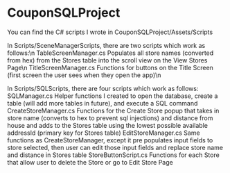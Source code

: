# CouponSQLProject

You can find the C# scripts I wrote in CouponSQLProject/Assets/Scripts

In Scripts/SceneManagerScripts, there are two scripts which work as follows:\n
TableScreenManager.cs Populates all store names (converted from hex) from the Stores table into the scroll view on the View Stores Page\n
TitleScreenManager.cs Functions for buttons on the Title Screen (first screen the user sees when they open the app)\n

In Scripts/SQLScripts, there are four scripts which work as follows:
SQLManager.cs Helper functions I created to open the database, create a table (will add more tables in future), and execute a SQL command
CreateStoreManager.cs Functions for the Create Store popup that takes in store name (converts to hex to prevent sql injections) and distance from house and adds to the Stores table using the lowest possible available addressId (primary key for Stores table)
EditStoreManager.cs Same functions as CreateStoreManager, except it pre populates input fields to store selected, then user can edit those input fields and replace store name and distance in Stores table
StoreButtonScript.cs Functions for each Store that allow user to delete the Store or go to Edit Store Page
